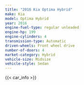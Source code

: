 ```yaml
---
title: "2016 Kia Optima Hybrid"
make: Kia
model: Optima Hybrid
year: 2016
engine-fuel-type: regular unleaded
engine-hp: 199
engine-cylinders: 4
transmission-type: Automatic
driven-wheels: Front wheel drive
number-of-doors: 4
market-category: Hybrid
vehicle-size: Midsize
vehicle-style: Sedan
---
```


{{< car_info >}}
